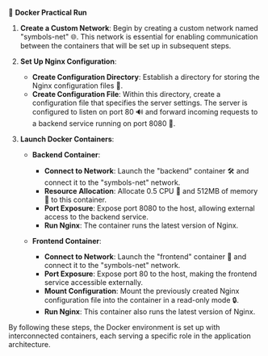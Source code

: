 🚀 **Docker Practical Run**

1. **Create a Custom Network**: Begin by creating a custom network named "symbols-net" 🌐. This network is essential for enabling communication between the containers that will be set up in subsequent steps.

2. **Set Up Nginx Configuration**: 
   - **Create Configuration Directory**: Establish a directory for storing the Nginx configuration files 📂.
   - **Create Configuration File**: Within this directory, create a configuration file that specifies the server settings. The server is configured to listen on port 80 🔊 and forward incoming requests to a backend service running on port 8080 🔄.

3. **Launch Docker Containers**:
   - **Backend Container**:
     - **Connect to Network**: Launch the "backend" container 🛠️ and connect it to the "symbols-net" network.
     - **Resource Allocation**: Allocate 0.5 CPU 🧠 and 512MB of memory 💾 to this container.
     - **Port Exposure**: Expose port 8080 to the host, allowing external access to the backend service.
     - **Run Nginx**: The container runs the latest version of Nginx.

   - **Frontend Container**:
     - **Connect to Network**: Launch the "frontend" container 🎨 and connect it to the "symbols-net" network.
     - **Port Exposure**: Expose port 80 to the host, making the frontend service accessible externally.
     - **Mount Configuration**: Mount the previously created Nginx configuration file into the container in a read-only mode 🔒.
     - **Run Nginx**: This container also runs the latest version of Nginx.

By following these steps, the Docker environment is set up with interconnected containers, each serving a specific role in the application architecture.
